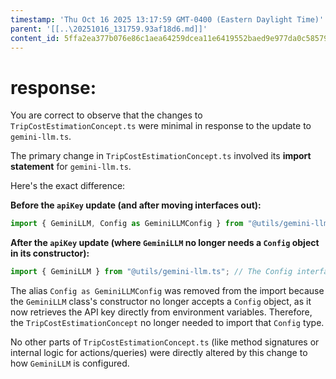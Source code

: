 ```yaml
---
timestamp: 'Thu Oct 16 2025 13:17:59 GMT-0400 (Eastern Daylight Time)'
parent: '[[..\20251016_131759.93af18d6.md]]'
content_id: 5ffa2ea377b076e86c1aea64259dcea11e6419552baed9e977da0c58579cf6aa
---
```


# response:

You are correct to observe that the changes to `TripCostEstimationConcept.ts` were minimal in response to the update to `gemini-llm.ts`.

The primary change in `TripCostEstimationConcept.ts` involved its **import statement** for `gemini-llm.ts`.

Here's the exact difference:

**Before the `apiKey` update (and after moving interfaces out):**

```typescript
import { GeminiLLM, Config as GeminiLLMConfig } from "@utils/gemini-llm.ts"; // Renamed Config to GeminiLLMConfig to avoid conflict
```

**After the `apiKey` update (where `GeminiLLM` no longer needs a `Config` object in its constructor):**

```typescript
import { GeminiLLM } from "@utils/gemini-llm.ts"; // The Config interface is no longer needed here.
```

The alias `Config as GeminiLLMConfig` was removed from the import because the `GeminiLLM` class's constructor no longer accepts a `Config` object, as it now retrieves the API key directly from environment variables. Therefore, the `TripCostEstimationConcept` no longer needed to import that `Config` type.

No other parts of `TripCostEstimationConcept.ts` (like method signatures or internal logic for actions/queries) were directly altered by this change to how `GeminiLLM` is configured.

